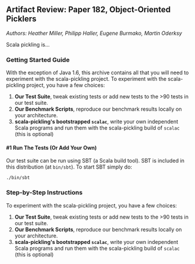 ## Artifact Review: Paper 182, Object-Oriented Picklers
_Authors: Heather Miller, Philipp Haller, Eugene Burmako, Martin Oderksy_

Scala pickling is...



### Getting Started Guide

With the exception of Java 1.6, this archive contains all that you will need to experiment with the scala-pickling project. To experiment with the scala-pickling project, you have a few choices:

1. **Our Test Suite**, tweak existing tests or add new tests to the >90 tests in our test suite.
2. **Our Benchmark Scripts**, reproduce our benchmark results locally on your architecture.
3. **scala-pickling's bootstrapped `scalac`**, write your own independent Scala programs and run them with the scala-pickling build of `scalac` (this is optional)

#### #1 Run The Tests (Or Add Your Own)

Our test suite can be run using SBT (a Scala build tool). SBT is included in this distribution (at `bin/sbt`). To start SBT simply do:

    ./bin/sbt


### Step-by-Step Instructions

To experiment with the scala-pickling project, you have a few choices:

1. **Our Test Suite**, tweak existing tests or add new tests to the >90 tests in our test suite.
2. **Our Benchmark Scripts**, reproduce our benchmark results locally on your architecture.
3. **scala-pickling's bootstrapped `scalac`**, write your own independent Scala programs and run them with the scala-pickling build of `scalac` (this is optional)